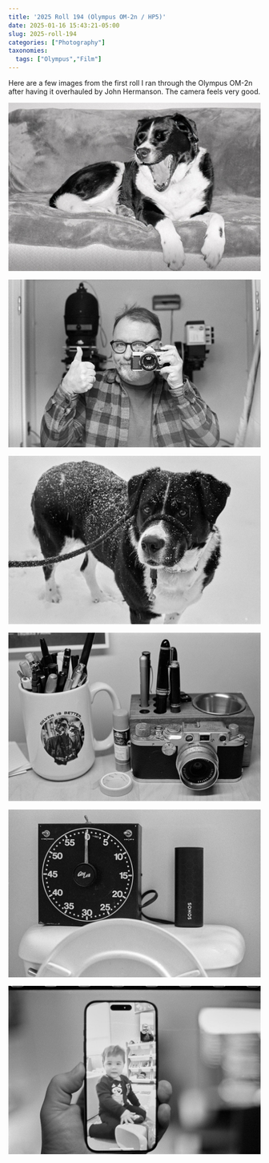 ```yaml
---
title: '2025 Roll 194 (Olympus OM-2n / HP5)'
date: 2025-01-16 15:43:21-05:00
slug: 2025-roll-194
categories: ["Photography"]
taxonomies:
  tags: ["Olympus","Film"]
---
```


Here are a few images from the first roll I ran through the Olympus OM-2n after having it overhauled by John Hermanson. The camera feels very good.

![](2025-roll-194_32.jpg "")

<!--more-->

![](2025-roll-194_09.jpg "")

![](2025-roll-194_13.jpg "")

![](2025-roll-194_16.jpg "")

![](2025-roll-194_21.jpg "")

![](2025-roll-194_31.jpg "")

